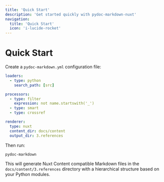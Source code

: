 ```yaml
---
title: 'Quick Start'
description: 'Get started quickly with pydoc-markdown-nuxt'
navigation:
  title: 'Quick Start'
  icon: 'i-lucide-rocket'
---
```


# Quick Start

Create a `pydoc-markdown.yml` configuration file:

```yaml
loaders:
  - type: python
    search_path: [src]

processors:
  - type: filter
    expression: not name.startswith('_')
  - type: smart
  - type: crossref

renderer:
  type: nuxt
  content_dir: docs/content
  output_dir: 3.references
```

Then run:

```bash
pydoc-markdown
```

This will generate Nuxt Content compatible Markdown files in the `docs/content/3.references` directory with a hierarchical structure based on your Python modules.
